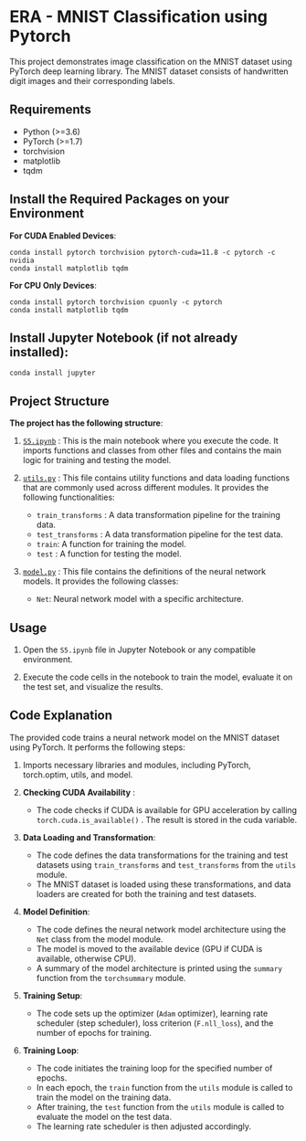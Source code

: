 # ERA - MNIST Classification using Pytorch

This project demonstrates image classification on the MNIST dataset using PyTorch deep learning library. The MNIST dataset consists of handwritten digit images and their corresponding labels.

## Requirements

- Python (>=3.6)
- PyTorch (>=1.7)
- torchvision
- matplotlib
- tqdm


## Install the Required Packages on your Environment

**For CUDA Enabled Devices**:
```shell
conda install pytorch torchvision pytorch-cuda=11.8 -c pytorch -c nvidia
conda install matplotlib tqdm
```
**For CPU Only Devices**:
```shell
conda install pytorch torchvision cpuonly -c pytorch
conda install matplotlib tqdm
```
## Install Jupyter Notebook (if not already installed):
```
conda install jupyter
```
## Project Structure
 **The project has the following structure**:

1. [`S5.ipynb`](https://github.com/Shashank-Gottumukkala/ERA/blob/main/S5.ipynb) : This is the main notebook where you execute the code. It imports functions and classes from other files and contains the main logic for training and testing the model.

2. [`utils.py`](https://github.com/Shashank-Gottumukkala/ERA/blob/main/utils.py) : This file contains utility functions and data loading functions that are commonly used across different modules. It provides the following functionalities:

   - `train_transforms` : A data transformation pipeline for the training data.
   - `test_transforms` : A data transformation pipeline for the test data.
   - `train`: A function for training the model.
   - `test` : A function for testing the model.


3. [`model.py`](https://github.com/Shashank-Gottumukkala/ERA/blob/main/model.py) : This file contains the definitions of the neural network models. It provides the following classes:
   - `Net`: Neural network model with a specific architecture. 


## Usage
1. Open the `S5.ipynb` file in Jupyter Notebook or any compatible environment.

2. Execute the code cells in the notebook to train the model, evaluate it on the test set, and visualize the results.



## Code Explanation

The provided code trains a neural network model on the MNIST dataset using PyTorch. It performs the following steps:

 1. Imports necessary libraries and modules, including PyTorch, torch.optim, utils, and model.

 2. **Checking CUDA Availability** :
    - The code checks if CUDA is available for GPU acceleration by calling `torch.cuda.is_available()` . The result is stored in the cuda variable.
 
 3. **Data Loading and Transformation**:
    - The code defines the data transformations for the training and test datasets using `train_transforms` and `test_transforms` from the `utils` module.
    - The MNIST dataset is loaded using these transformations, and data loaders are created for both the training and test datasets.

 4. **Model Definition**:
    - The code defines the neural network model architecture using the `Net` class from the model module.
    - The model is moved to the available device (GPU if CUDA is available, otherwise CPU).
    - A summary of the model architecture is printed using the `summary` function from the `torchsummary` module.

 5. **Training Setup**:
    - The code sets up the optimizer (`Adam` optimizer), learning rate scheduler (step scheduler), loss criterion (`F.nll_loss`), and the number of epochs for training.
 
 6. **Training Loop**:
    - The code initiates the training loop for the specified number of epochs.
    - In each epoch, the `train` function from the `utils` module is called to train the model on the training data.
    - After training, the `test` function from the `utils` module is called to evaluate the model on the test data.
    - The learning rate scheduler is then adjusted accordingly.
